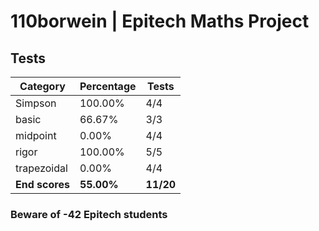 # 110borwein | Epitech Maths Project

## Tests

| Category | Percentage | Tests |
|----------|------------|-------|
| Simpson | 100.00% | 4/4 |
| basic | 66.67% | 3/3 |
| midpoint | 0.00% | 4/4 |
| rigor | 100.00% | 5/5 |
| trapezoidal | 0.00% | 4/4 |
| **End scores** | **55.00%** | **11/20** |

### Beware of -42 Epitech students
